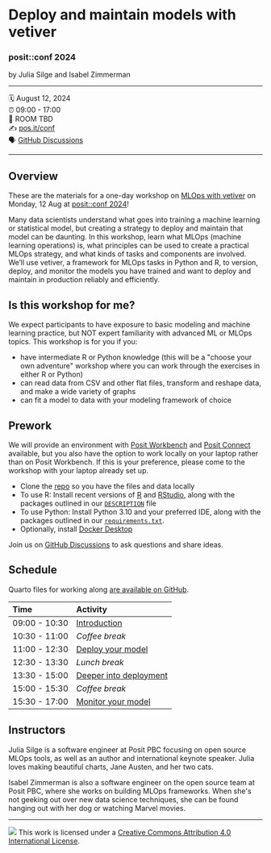 Deploy and maintain models with vetiver
================

### posit::conf 2024

by Julia Silge and Isabel Zimmerman

-----

:spiral_calendar: August 12, 2024  
:alarm_clock:     09:00 - 17:00  
:hotel:           ROOM TBD  
:writing_hand:    [pos.it/conf](http://pos.it/conf)  
:speaking_head:   [GitHub Discussions](https://github.com/posit-conf-2024/vetiver/discussions)

-----

## Overview

These are the materials for a one-day workshop on [MLOps with vetiver](https://vetiver.rstudio.com/) on Monday, 12 Aug at [posit::conf 2024](http://pos.it/conf)!

Many data scientists understand what goes into training a machine learning or statistical model, but creating a strategy to deploy and maintain that model can be daunting. In this workshop, learn what MLOps (machine learning operations) is, what principles can be used to create a practical MLOps strategy, and what kinds of tasks and components are involved. We’ll use vetiver, a framework for MLOps tasks in Python and R, to version, deploy, and monitor the models you have trained and want to deploy and maintain in production reliably and efficiently.

## Is this workshop for me? 

We expect participants to have exposure to basic modeling and machine learning practice, but NOT expert familiarity with advanced ML or MLOps topics. This workshop is for you if you:

- have intermediate R or Python knowledge (this will be a "choose your own adventure" workshop where you can work through the exercises in either R or Python)
- can read data from CSV and other flat files, transform and reshape data, and make a wide variety of graphs
- can fit a model to data with your modeling framework of choice

## Prework

We will provide an environment with [Posit Workbench](https://posit.co/products/enterprise/workbench/) and [Posit Connect](https://posit.co/products/enterprise/connect/) available, but you also have the option to work locally on your laptop rather than on Posit Workbench. If this is your preference, please come to the workshop with your laptop already set up.

- Clone the [repo](https://github.com/posit-conf-2024/vetiver) so you have the files and data locally
- To use R: Install recent versions of [R](https://cran.r-project.org/) and [RStudio](https://www.rstudio.com/download), along with the packages outlined in our [`DESCRIPTION`](https://github.com/posit-conf-2024/vetiver/blob/main/DESCRIPTION) file
- To use Python: Install Python 3.10 and your preferred IDE, along with the packages outlined in our [`requirements.txt`](https://github.com/posit-conf-2024/vetiver/blob/main/requirements.txt). 
- Optionally, install [Docker Desktop](https://docs.docker.com/desktop/)

Join us on [GitHub Discussions](https://github.com/posit-conf-2024/vetiver/discussions) to ask questions and share ideas.

## Schedule

Quarto files for working along [are available on GitHub](https://github.com/posit-conf-2024/vetiver/tree/main/class-work).

| Time          | Activity         |
| :------------ | :--------------- |
| 09:00 - 10:30 | [Introduction](https://posit-conf-2024.github.io/vetiver/slides/01-introduction.html)       |
| 10:30 - 11:00 | *Coffee break*   |
| 11:00 - 12:30 | [Deploy your model](https://posit-conf-2024.github.io/vetiver/slides/02-deploy.html)        |
| 12:30 - 13:30 | *Lunch break*    |
| 13:30 - 15:00 | [Deeper into deployment](https://posit-conf-2024.github.io/vetiver/slides/03-deploy.html)   |
| 15:00 - 15:30 | *Coffee break*   |
| 15:30 - 17:00 | [Monitor your model](https://posit-conf-2024.github.io/vetiver/slides/04-monitor.html)      |

## Instructors

Julia Silge is a software engineer at Posit PBC focusing on open source MLOps tools, as well as an author and international keynote speaker. Julia loves making beautiful charts, Jane Austen, and her two cats.

Isabel Zimmerman is also a software engineer on the open source team at Posit PBC, where she works on building MLOps frameworks. When she's not geeking out over new data science techniques, she can be found hanging out with her dog or watching Marvel movies.

-----

![](https://i.creativecommons.org/l/by/4.0/88x31.png) This work is
licensed under a [Creative Commons Attribution 4.0 International
License](https://creativecommons.org/licenses/by/4.0/).
